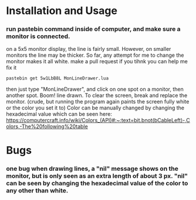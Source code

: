 # Installation and Usage
### run pastebin command inside of computer, and make sure a monitor is connected. 
on a 5x5 monitor display, the line is fairly small. However, on smaller monitors the line may be thicker. So far, any attempt for me to change the monitor makes it all white. make a pull request if you tihnk you can help me fix it
```
pastebin get 5w1LbB8L MonLineDrawer.lua
```
then just type "MonLineDrawer", and click on one spot on a monitor, then another spot. Boom! line drawn. To clear the screen, break and replace the monitor. (crude, but running the program again paints the screen fully white or the color you set it to)
Color can be manually changed by changing the hexadecimal value which can be seen here: https://computercraft.info/wiki/Colors_(API)#:~:text=bit.bnot(bCableLeft)-,Colors,-The%20following%20table

# Bugs 
### one bug when drawing lines, a "nil" message shows on the monitor, but is only seen as an extra length of about 3 px. "nil" can be seen by changing the hexadecimal value of the color to any other than white. 
